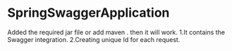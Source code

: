 # SpringSwaggerApplication
Added the required jar file  or add maven . then it will work.
1.It contains the Swagger integration.
2.Creating unique Id for each request.
